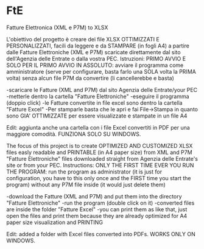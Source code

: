 # FtE
Fatture Elettronica (XML e P7M) to XLSX

L'obiettivo del progetto è creare dei file XLSX OTTIMIZZATI E PERSONALIZZATI, facili da leggere e da STAMPARE (in fogli A4) a partire dalle Fatture Elettroniche (XML e P7M) scaricate direttamente dal sito dell'Agenzia delle Entrate o dalla vostra PEC.
Istruzioni: 
PRIMO AVVIO E SOLO PER IL PRIMO AVVIO IN ASSOLUTO: avviare il programma come amministratore (serve per configurare, basta farlo una SOLA volta la PRIMA volta) senza alcun file P7M da convertire (li cancellerebbe e basta)

-scaricare le Fatture (XML and P7M) dal sito Agenzia delle Entrate/your PEC
-metterle dentro la cartella "Fatture Elettroniche" 
-eseguire il programma (doppio click)
-le Fatture convertite in file excel sono dentro la cartella "Fatture Excel" 
-Per stamparle basta che le apri e fai File->Stampa in quanto sono GIA' OTTIMIZZATE per essere visualizzate e stampate in un file A4

Edit: aggiunta anche una cartella con i file Excel convertiti in PDF per una maggiore comodità. FUNZIONA SOLO SU WINDOWS.

The focus of this project is to create OPTIMIZED AND CUSTOMIZED XLSX files easly readable and PRINTABLE (in A4 paper size) from XML and P7M "Fatture Elettroniche" files downloaded straight from Agenzia delle Entrate's site or from your PEC. 
Instructions:
ONLY THE FIRST TIME EVER YOU RUN THE PROGRAM: run the program as administrator (it is just for configuration, you have to this only once and the FIRST time you start the program) without any P7M file inside (it would just delete them)

-download the Fatture (XML and P7M) and put them into the directory "Fatture Elettroniche"
-run the program (double click on it)
-converted files are inside the folder "Fatture Excel"
-you can print them as like that, just open the files and print them because they are already optimized for A4 paper size visualization and PRINTING

Edit: added a folder with Excel files converted into PDFs. WORKS ONLY ON WINDOWS.
